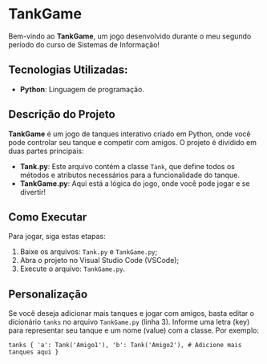 # TankGame

Bem-vindo ao **TankGame**, um jogo desenvolvido durante o meu segundo período do curso de Sistemas de Informação!

## Tecnologias Utilizadas:

- **Python**: Linguagem de programação.

## Descrição do Projeto

**TankGame** é um jogo de tanques interativo criado em Python, onde você pode controlar seu tanque e competir com amigos. O projeto é dividido em duas partes principais:

- **Tank.py**: Este arquivo contém a classe `Tank`, que define todos os métodos e atributos necessários para a funcionalidade do tanque.
- **TankGame.py**: Aqui está a lógica do jogo, onde você pode jogar e se divertir!

## Como Executar

Para jogar, siga estas etapas:

1. Baixe os arquivos: `Tank.py` e `TankGame.py`;
2. Abra o projeto no Visual Studio Code (VSCode);
3. Execute o arquivo: `TankGame.py`.

## Personalização

Se você deseja adicionar mais tanques e jogar com amigos, basta editar o dicionário `tanks` no arquivo `TankGame.py` (linha 3). Informe uma letra (key) para representar seu tanque e um nome (value) com a classe. 
Por exemplo: 

`tanks {
    'a': Tank('Amigo1'),
    'b': Tank('Amigo2'),
    # Adicione mais tanques aqui
}`
